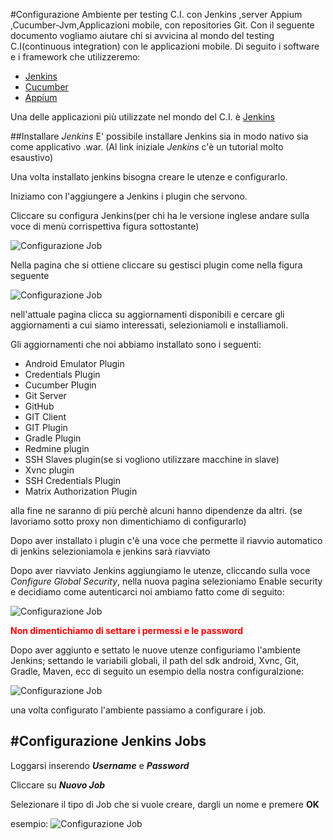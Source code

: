 #Configurazione Ambiente per testing C.I. con Jenkins ,server Appium ,Cucumber-Jvm,Applicazioni mobile, con repositories Git.
Con il seguente documento vogliamo aiutare chi si avvicina al mondo del testing C.I(continuous integration) con le applicazioni mobile.
Di seguito i software e i framework che utilizzeremo:

* [Jenkins](http://jenkins-ci.org/) 
* [Cucumber](http://cukes.info/)
* [Appium](http://appium.io/)



Una delle applicazioni più utilizzate nel mondo del C.I. è [Jenkins](http://jenkins-ci.org/)
 
##Installare *Jenkins*
E' possibile installare Jenkins sia in modo nativo
sia come applicativo .war. (Al link iniziale *Jenkins* c'è un tutorial molto esaustivo)


Una volta installato jenkins bisogna creare le utenze e configurarlo.

Iniziamo con l'aggiungere a Jenkins i plugin che servono.

Cliccare su configura Jenkins(per chi ha le versione inglese andare sulla voce di menù corrispettiva figura sottostante)


![Configurazione Job](file:///home/nicola/Immagini/Schermata%20del%202014-03-17%2014:19:58.png "Configurazione Job")

Nella pagina che si ottiene cliccare su gestisci plugin come nella figura seguente

![Configurazione Job](file:///home/nicola/Immagini/Schermata%20del%202014-03-17%2014:19:58.png "Configurazione Job")

nell'attuale pagina clicca su aggiornamenti disponibili e cercare gli aggiornamenti a cui siamo interessati, selezioniamoli e installiamoli.

Gli aggiornamenti che noi abbiamo installato sono i seguenti:

* Android Emulator Plugin
* Credentials Plugin
* Cucumber Plugin
* Git Server 
* GitHub
* GIT Client
* GIT Plugin
* Gradle Plugin
* Redmine plugin
* SSH Slaves plugin(se si vogliono utilizzare macchine in slave)
* Xvnc plugin
* SSH Credentials Plugin
* Matrix Authorization Plugin

alla fine ne saranno di più perchè alcuni hanno dipendenze da altri.
(se lavoriamo sotto proxy non dimentichiamo di configurarlo)

Dopo aver installato i plugin c'è una voce che permette il riavvio automatico di jenkins selezioniamola e jenkins sarà riavviato

Dopo aver riavviato Jenkins aggiungiamo le utenze, 
cliccando sulla voce *Configure Global Security*,
nella nuova pagina selezioniamo Enable security e decidiamo come autenticarci noi ambiamo fatto come di seguito:

![Configurazione Job](file:///home/nicola/Immagini/Schermata%20del%202014-03-17%2014:19:58.png "Configurazione Job")



**<span style="color:red"> Non dimentichiamo di settare i permessi e le password</span>**

Dopo aver aggiunto e settato le nuove utenze configuriamo l'ambiente Jenkins; settando le variabili globali, il path del sdk android, Xvnc, Git, Gradle, Maven, ecc di seguito un esempio della nostra configuralzione:

![Configurazione Job](file:///home/nicola/Immagini/Schermata%20del%202014-03-17%2014:19:58.png "Configurazione Job")

una volta configurato l'ambiente passiamo a configurare i job.



#Configurazione Jenkins Jobs
---
Loggarsi inserendo *__Username__* e *__Password__*

Cliccare su *__Nuovo Job__*

Selezionare il tipo di Job che si vuole creare, dargli un nome e premere **OK**

esempio:
![Configurazione Job](file:///home/nicola/Immagini/Schermata%20del%202014-03-17%2014:19:58.png "Configurazione Job")


